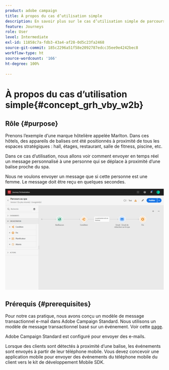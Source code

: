 ```yaml
---
product: adobe campaign
title: À propos du cas d’utilisation simple
description: En savoir plus sur le cas d’utilisation simple de parcours
feature: Journeys
role: User
level: Intermediate
exl-id: 11858c7a-fdb3-43a4-af28-0d5c23fa2468
source-git-commit: 185c2296a51f58e2092787edcc35ee9e4242bec8
workflow-type: ht
source-wordcount: '166'
ht-degree: 100%

---
```


# À propos du cas d’utilisation simple{#concept_grh_vby_w2b}

## Rôle {#purpose}

Prenons l’exemple d’une marque hôtelière appelée Marlton. Dans ces hôtels, des appareils de balises ont été positionnés à proximité de tous les espaces stratégiques : hall, étages, restaurant, salle de fitness, piscine, etc.

Dans ce cas d’utilisation, nous allons voir comment envoyer en temps réel un message personnalisé à une personne qui se déplace à proximité d’une balise proche du spa.

Nous ne voulons envoyer un message que si cette personne est une femme. Le message doit être reçu en quelques secondes.

![](../assets/journeyuc1_16.png)

## Prérequis {#prerequisites}

Pour notre cas pratique, nous avons conçu un modèle de message transactionnel e-mail dans Adobe Campaign Standard. Nous utilisons un modèle de message transactionnel basé sur un événement. Voir cette [page](https://experienceleague.adobe.com/docs/campaign-standard/using/communication-channels/transactional-messaging/getting-started-with-transactional-msg.html?lang=fr).

Adobe Campaign Standard est configuré pour envoyer des e-mails.

Lorsque des clients sont détectés à proximité d’une balise, les événements sont envoyés à partir de leur téléphone mobile. Vous devez concevoir une application mobile pour envoyer des événements du téléphone mobile du client vers le kit de développement Mobile SDK.
